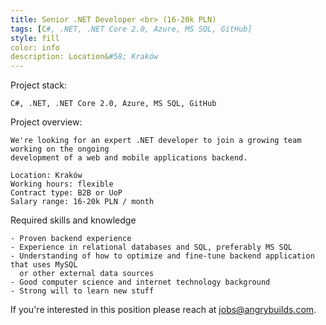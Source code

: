 ```yaml
---
title: Senior .NET Developer <br> (16-20k PLN)
tags: [C#, .NET, .NET Core 2.0, Azure, MS SQL, GitHub]
style: fill
color: info
description: Location&#58; Kraków
---
```


Project stack:

```
C#, .NET, .NET Core 2.0, Azure, MS SQL, GitHub
```

Project overview:

```
We're looking for an expert .NET developer to join a growing team working on the ongoing
development of a web and mobile applications backend.

Location: Kraków
Working hours: flexible
Contract type: B2B or UoP
Salary range: 16-20k PLN / month
```

Required skills and knowledge

```
- Proven backend experience
- Experience in relational databases and SQL, preferably MS SQL
- Understanding of how to optimize and fine-tune backend application that uses MySQL
  or other external data sources
- Good computer science and internet technology background
- Strong will to learn new stuff
```

If you're interested in this position please reach at jobs@angrybuilds.com.
